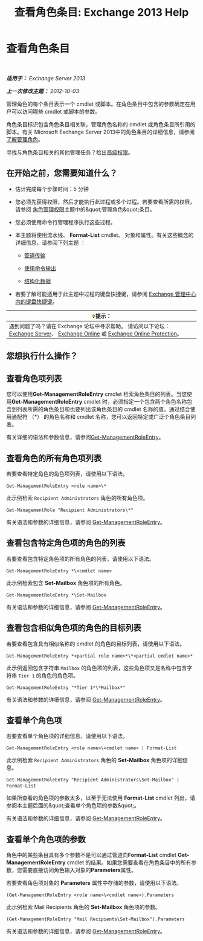 ﻿---
title: '查看角色条目: Exchange 2013 Help'
TOCTitle: 查看角色条目
ms:assetid: d9bb0d14-db59-456c-8f50-a8d7f7323df9
ms:mtpsurl: https://technet.microsoft.com/zh-cn/library/Dd351179(v=EXCHG.150)
ms:contentKeyID: 50491659
ms.date: 05/21/2018
mtps_version: v=EXCHG.150
ms.translationtype: MT
---

# 查看角色条目

 

_**适用于：** Exchange Server 2013_

_**上一次修改主题：** 2012-10-03_

管理角色的每个条目表示一个 cmdlet 或脚本。在角色条目中包含的参数确定在用户可以访问哪些 cmdlet 或脚本的参数。

角色条目标识包含角色条目相关联，管理角色名称的 cmdlet 或角色条目所引用的脚本。有关 Microsoft Exchange Server 2013中的角色条目的详细信息，请参阅[了解管理角色](understanding-management-roles-exchange-2013-help.md)。

寻找与角色条目相关的其他管理任务？检出[高级权限](advanced-permissions-exchange-2013-help.md)。

## 在开始之前，您需要知道什么？

  - 估计完成每个步骤时间：5 分钟

  - 您必须先获得权限，然后才能执行此过程或多个过程。若要查看所需的权限，请参阅 [角色管理权限](role-management-permissions-exchange-2013-help.md)主题中的\&quot;管理角色\&quot;条目。

  - 您必须使用命令行管理程序执行这些过程。

  - 本主题将使用流水线、 **Format-List** cmdlet、 对象和属性。有关这些概念的详细信息，请参阅下列主题 ︰
    
      - [管道传输](https://technet.microsoft.com/zh-cn/library/aa998260\(v=exchg.150\))
    
      - [使用命令输出](working-with-command-output-exchange-2013-help.md)
    
      - [结构化数据](https://technet.microsoft.com/zh-cn/library/aa996386\(v=exchg.150\))

  - 若要了解可能适用于此主题中过程的键盘快捷键，请参阅 [Exchange 管理中心内的键盘快捷键](keyboard-shortcuts-in-the-exchange-admin-center-exchange-online-protection-help.md)。

<table>
<thead>
<tr class="header">
<th><img src="images/Bb124558.tip(EXCHG.150).gif" title="提示" alt="提示" />提示：</th>
</tr>
</thead>
<tbody>
<tr class="odd">
<td>遇到问题了吗？请在 Exchange 论坛中寻求帮助。 请访问以下论坛：<a href="https://go.microsoft.com/fwlink/p/?linkid=60612">Exchange Server</a>、 <a href="https://go.microsoft.com/fwlink/p/?linkid=267542">Exchange Online</a> 或 <a href="https://go.microsoft.com/fwlink/p/?linkid=285351">Exchange Online Protection</a>。</td>
</tr>
</tbody>
</table>


## 您想执行什么操作？

## 查看角色项列表

您可以使用**Get-ManagementRoleEntry** cmdlet 检索角色条目的列表。当您使用**Get-ManagementRoleEntry** cmdlet 时，必须指定一个包含两个角色名称包含到列表所需的角色条目和也要列出该角色条目的 cmdlet 名称的值。通过结合使用通配符 （\*） 的角色名称和 cmdlet 名称，您可以返回特定或广泛个角色条目列表。

有关详细的语法和参数信息，请参阅[Get-ManagementRoleEntry](https://technet.microsoft.com/zh-cn/library/dd335210\(v=exchg.150\))。

## 查看角色的所有角色项列表

若要查看特定角色的角色项列表，请使用以下语法。

    Get-ManagementRoleEntry <role name>\*

此示例检索 `Recipient Administrators` 角色的所有角色项。

    Get-ManagementRole "Recipient Administrators\*"

有关语法和参数的详细信息，请参阅 [Get-ManagementRoleEntry](https://technet.microsoft.com/zh-cn/library/dd335210\(v=exchg.150\))。

## 查看包含特定角色项的角色的列表

若要查看包含特定角色项的所有角色的列表，请使用以下语法。

    Get-ManagementRoleEntry *\<cmdlet name>

此示例检索包含 **Set-Mailbox** 角色项的所有角色。

    Get-ManagementRoleEntry *\Set-Mailbox

有关语法和参数的详细信息，请参阅 [Get-ManagementRoleEntry](https://technet.microsoft.com/zh-cn/library/dd335210\(v=exchg.150\))。

## 查看包含相似角色项的角色的目标列表

若要查看包含具有相似名称的 cmdlet 的角色的目标列表，请使用以下语法。

    Get-ManagementRoleEntry *<partial role name>*\*<partial cmdlet name>*

此示例返回包含字符串 `Mailbox` 的角色项的列表，这些角色项又是名称中包含字符串 `Tier 1` 的角色的角色项。

    Get-ManagementRoleEntry "*Tier 1*\*Mailbox*"

有关语法和参数的详细信息，请参阅 [Get-ManagementRoleEntry](https://technet.microsoft.com/zh-cn/library/dd335210\(v=exchg.150\))。

## 查看单个角色项

若要查看单个角色项的详细信息，请使用以下语法。

    Get-ManagementRoleEntry <role name>\<cmdlet name> | Format-List

此示例检索 `Recipient Administrators` 角色的 **Set-Mailbox** 角色项的详细信息。

    Get-ManagementRoleEntry "Recipient Administrators\Set-Mailbox" | Format-List

如果所查看的角色项的参数太多，以至于无法使用 **Format-List** cmdlet 列出，请参阅本主题后面的\&quot;查看单个角色项的参数\&quot;。

有关语法和参数的详细信息，请参阅 [Get-ManagementRoleEntry](https://technet.microsoft.com/zh-cn/library/dd335210\(v=exchg.150\))。

## 查看单个角色项的参数

角色中的某些条目具有多个参数不是可以通过管道向**Format-List** cmdlet **Get-ManagementRoleEntry** cmdlet 的结果。如果您需要查看在角色条目中的所有参数，您需要直接访问角色输入对象的**Parameters**属性。

若要查看角色项对象的 **Parameters** 属性中存储的参数，请使用以下语法。

    (Get-ManagementRoleEntry <role name>\<cmdlet name>).Parameters

此示例检索 Mail Recipients 角色的 **Set-Mailbox** 角色项的参数。

    (Get-ManagementRoleEntry "Mail Recipients\Set-Mailbox").Parameters

有关语法和参数的详细信息，请参阅 [Get-ManagementRoleEntry](https://technet.microsoft.com/zh-cn/library/dd335210\(v=exchg.150\))。

